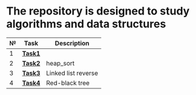 # The repository is designed to study algorithms and data structures
|№|**Task**|**Description**|
|--|--|--|
|1|**[Task1]()**||
|2|**[Task2](https://github.com/iamseryy/Algorithms_and_data_structures/tree/main/task2)**|heap_sort|
|3|**[Task3](https://github.com/iamseryy/Algorithms_and_data_structures/tree/main/task3)**|Linked list reverse|
|4|**[Task4](https://github.com/iamseryy/Algorithms_and_data_structures/tree/main/task4)**|Red-black tree|
